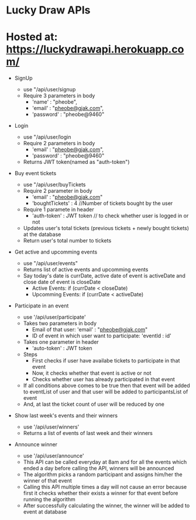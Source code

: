 # Lucky Draw APIs
# Hosted at: https://luckydrawapi.herokuapp.com/
* SignUp
  * use "/api/user/signup
  * Require 3 parameters in body
    * 'name' : "pheobe",
    * 'email' : "pheobe@gjak.com",
    * 'password' : "pheobe@9460" 

* Login
  * use "/api/user/login
  * Require 2 parameters in body
     * 'email' : "pheobe@gjak.com",
     * 'password' : "pheobe@9460"
  * Returns JWT token(named as "auth-token")

* Buy event tickets
  * use "/api/user/buyTickets
  * Require 2 parameter in body
     * 'email' : "pheobe@gjak.com"
     * 'boughtTickets' : 4     //Number of tickets bought by the  user
  * Require 1 paramete in header
     * 'auth-token' : JWT token // to check whether user is logged in or not
  * Updates user's total tickets (previous tickets + newly bought tickets) at the database
  * Return user's total number to tickets

* Get active and upcomming events 
   * use "/api/user/events"
   * Returns list of active events and upcomming events
   * Say today's date is currDate, active date of event is activeDate and close date of event is closeDate
     * Active Events: if (currDate < closeDate)
     * Upcomming Events: if (currDate < activeDate)
 
* Participate in an event
   * use '/api/user/participate'
   * Takes two parameters in body
     * Email of that user: 'email' : "pheobe@gjak.com"
     * ID of event in which user want to participate: 'eventId : id'
   * Takes one parameter in header
     * 'auto-token' : JWT token
   * Steps
     * First checks if user have availabe tickets to participate in that event
     * Now, it checks whether that event is active or not
     * Checks whether user has already participated in that event
   * If all conditions above comes to be true then that event will be added to eventList of user and that user will be added to participantsList of event
   * And, at last the ticket count of user will be reduced by one

* Show last week's events and their winners
  * use '/api/user/winners'
  * Returns a list of events of last week and their winners

* Announce winner
  * use '/api/user/announce'
  * This API can be called everyday at 8am and for all the events which ended a day before calling the API, winners will be announced
  * The algorithm picks a random participant and assigns him/her the winner of that event
  * Calling this API multiple times a day will not cause an error because first it checks whether their exists a winner for that event before running the algorithm
  * After successfully calculating the winner, the winner will be added to event at database
    
